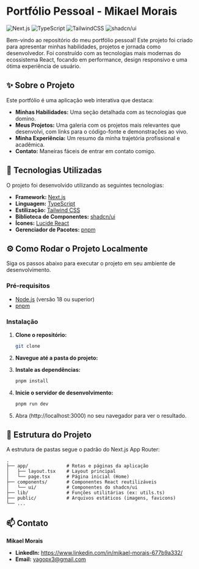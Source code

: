 # Portfólio Pessoal - Mikael Morais

![Next.js](https://img.shields.io/badge/Next-black?style=for-the-badge&logo=next.js&logoColor=white)
![TypeScript](https://img.shields.io/badge/typescript-%23007ACC.svg?style=for-the-badge&logo=typescript&logoColor=white)
![TailwindCSS](https://img.shields.io/badge/tailwindcss-%2338B2AC.svg?style=for-the-badge&logo=tailwind-css&logoColor=white)
![shadcn/ui](https://img.shields.io/badge/shadcn%2Fui-black?style=for-the-badge&logo=shadcnui&logoColor=white)

Bem-vindo ao repositório do meu portfólio pessoal! Este projeto foi criado para apresentar minhas habilidades, projetos e jornada como desenvolvedor. Foi construído com as tecnologias mais modernas do ecossistema React, focando em performance, design responsivo e uma ótima experiência de usuário.

<!-- Adicione um screenshot do seu portfólio aqui -->
<!-- ![Screenshot do Portfólio](URL_DA_SUA_IMAGEM_AQUI) -->

## ✨ Sobre o Projeto

Este portfólio é uma aplicação web interativa que destaca:

- **Minhas Habilidades:** Uma seção detalhada com as tecnologias que domino.
- **Meus Projetos:** Uma galeria com os projetos mais relevantes que desenvolvi, com links para o código-fonte e demonstrações ao vivo.
- **Minha Experiência:** Um resumo da minha trajetória profissional e acadêmica.
- **Contato:** Maneiras fáceis de entrar em contato comigo.

## 🚀 Tecnologias Utilizadas

O projeto foi desenvolvido utilizando as seguintes tecnologias:

- **Framework:** [Next.js](https://nextjs.org/)
- **Linguagem:** [TypeScript](https://www.typescriptlang.org/)
- **Estilização:** [Tailwind CSS](https://tailwindcss.com/)
- **Biblioteca de Componentes:** [shadcn/ui](https://ui.shadcn.com/)
- **Ícones:** [Lucide React](https://lucide.dev/)
- **Gerenciador de Pacotes:** [pnpm](https://pnpm.io/)

## ⚙️ Como Rodar o Projeto Localmente

Siga os passos abaixo para executar o projeto em seu ambiente de desenvolvimento.

### Pré-requisitos

- [Node.js](https://nodejs.org/en/) (versão 18 ou superior)
- [pnpm](https://pnpm.io/installation)

### Instalação

1.  **Clone o repositório:**

    ```bash
    git clone
    ```

2.  **Navegue até a pasta do projeto:**

3.  **Instale as dependências:**

    ```bash
    pnpm install
    ```

4.  **Inicie o servidor de desenvolvimento:**

    ```bash
    pnpm run dev
    ```

5.  Abra (http://localhost:3000) no seu navegador para ver o resultado.

## 📂 Estrutura do Projeto

A estrutura de pastas segue o padrão do Next.js App Router:

```
.
├── app/              # Rotas e páginas da aplicação
│   ├── layout.tsx    # Layout principal
│   └── page.tsx      # Página inicial (Home)
├── components/       # Componentes React reutilizáveis
│   └── ui/           # Componentes do shadcn/ui
├── lib/              # Funções utilitárias (ex: utils.ts)
├── public/           # Arquivos estáticos (imagens, favicons)
└── ...
```

## 📫 Contato

**Mikael Morais**

- **LinkedIn:** https://www.linkedin.com/in/mikael-morais-677b9a332/
- **Email:** yagopx3@gmail.com
